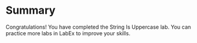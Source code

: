 # Summary

Congratulations! You have completed the String Is Uppercase lab. You can practice more labs in LabEx to improve your skills.
